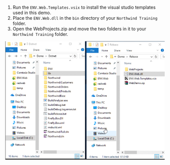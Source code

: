 ﻿1. Run the `ENV.Web.Templates.vsix` to install the visual studio templates used in this demo.
2. Place the `ENV.Web.dll` in the `bin` directory of your `Northwind Training` folder.
3. Open the WebProjects.zip and move the two folders in it to your `Northwind Training` folder.

![2017 11 03 12H29 47](2017-11-03_12h29_47.gif)
